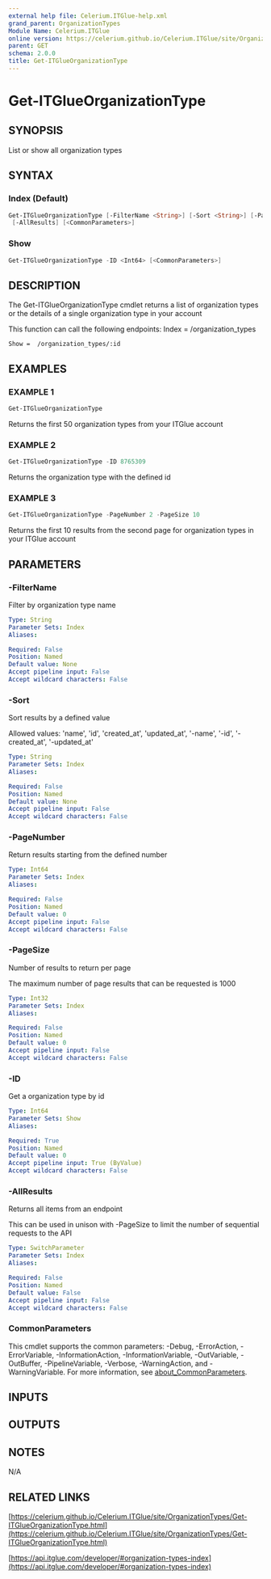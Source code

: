 ```yaml
---
external help file: Celerium.ITGlue-help.xml
grand_parent: OrganizationTypes
Module Name: Celerium.ITGlue
online version: https://celerium.github.io/Celerium.ITGlue/site/OrganizationTypes/Get-ITGlueOrganizationType.html
parent: GET
schema: 2.0.0
title: Get-ITGlueOrganizationType
---
```


# Get-ITGlueOrganizationType

## SYNOPSIS
List or show all organization types

## SYNTAX

### Index (Default)
```powershell
Get-ITGlueOrganizationType [-FilterName <String>] [-Sort <String>] [-PageNumber <Int64>] [-PageSize <Int32>]
 [-AllResults] [<CommonParameters>]
```

### Show
```powershell
Get-ITGlueOrganizationType -ID <Int64> [<CommonParameters>]
```

## DESCRIPTION
The Get-ITGlueOrganizationType cmdlet returns a list of organization types
or the details of a single organization type in your account

This function can call the following endpoints:
    Index = /organization_types

    Show =  /organization_types/:id

## EXAMPLES

### EXAMPLE 1
```powershell
Get-ITGlueOrganizationType
```

Returns the first 50 organization types from your ITGlue account

### EXAMPLE 2
```powershell
Get-ITGlueOrganizationType -ID 8765309
```

Returns the organization type with the defined id

### EXAMPLE 3
```powershell
Get-ITGlueOrganizationType -PageNumber 2 -PageSize 10
```

Returns the first 10 results from the second page for organization types
in your ITGlue account

## PARAMETERS

### -FilterName
Filter by organization type name

```yaml
Type: String
Parameter Sets: Index
Aliases:

Required: False
Position: Named
Default value: None
Accept pipeline input: False
Accept wildcard characters: False
```

### -Sort
Sort results by a defined value

Allowed values:
'name', 'id', 'created_at', 'updated_at',
'-name', '-id', '-created_at', '-updated_at'

```yaml
Type: String
Parameter Sets: Index
Aliases:

Required: False
Position: Named
Default value: None
Accept pipeline input: False
Accept wildcard characters: False
```

### -PageNumber
Return results starting from the defined number

```yaml
Type: Int64
Parameter Sets: Index
Aliases:

Required: False
Position: Named
Default value: 0
Accept pipeline input: False
Accept wildcard characters: False
```

### -PageSize
Number of results to return per page

The maximum number of page results that can be
requested is 1000

```yaml
Type: Int32
Parameter Sets: Index
Aliases:

Required: False
Position: Named
Default value: 0
Accept pipeline input: False
Accept wildcard characters: False
```

### -ID
Get a organization type by id

```yaml
Type: Int64
Parameter Sets: Show
Aliases:

Required: True
Position: Named
Default value: 0
Accept pipeline input: True (ByValue)
Accept wildcard characters: False
```

### -AllResults
Returns all items from an endpoint

This can be used in unison with -PageSize to limit the number of
sequential requests to the API

```yaml
Type: SwitchParameter
Parameter Sets: Index
Aliases:

Required: False
Position: Named
Default value: False
Accept pipeline input: False
Accept wildcard characters: False
```

### CommonParameters
This cmdlet supports the common parameters: -Debug, -ErrorAction, -ErrorVariable, -InformationAction, -InformationVariable, -OutVariable, -OutBuffer, -PipelineVariable, -Verbose, -WarningAction, and -WarningVariable. For more information, see [about_CommonParameters](http://go.microsoft.com/fwlink/?LinkID=113216).

## INPUTS

## OUTPUTS

## NOTES
N/A

## RELATED LINKS

[https://celerium.github.io/Celerium.ITGlue/site/OrganizationTypes/Get-ITGlueOrganizationType.html](https://celerium.github.io/Celerium.ITGlue/site/OrganizationTypes/Get-ITGlueOrganizationType.html)

[https://api.itglue.com/developer/#organization-types-index](https://api.itglue.com/developer/#organization-types-index)

